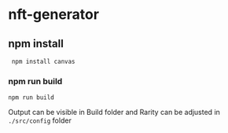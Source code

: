 # nft-generator

## npm install
```` npm install canvas````

### npm run build
```` npm run build ````

Output can be visible in Build folder and
Rarity can be adjusted in ````./src/config```` folder 
